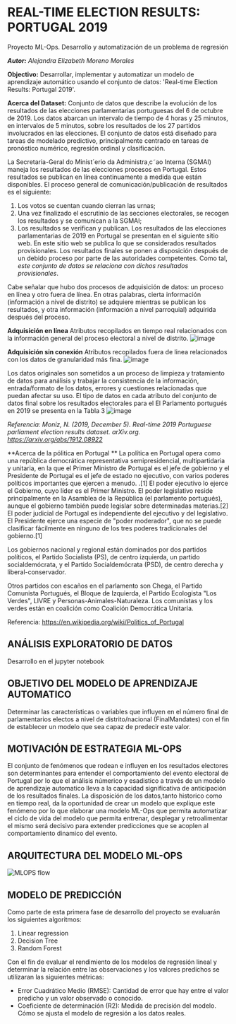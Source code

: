 # REAL-TIME ELECTION RESULTS: PORTUGAL 2019
Proyecto ML-Ops. Desarrollo y automatización de un problema de regresión

***Autor:** Alejandra Elizabeth Moreno Morales*

**Objectivo:**
Desarrollar, implementar y automatizar un modelo de aprendizaje automático usando el conjunto de datos: 'Real-time Election Results: Portugal 2019'.

**Acerca del Dataset:**
Conjunto de datos que describe la evolución de los resultados de las elecciones parlamentarias portuguesas del 6 de octubre de 2019. Los datos abarcan un intervalo de tiempo de 4 horas y 25 minutos, en intervalos de 5 minutos, sobre los resultados de los 27 partidos involucrados en las elecciones. 
El conjunto de datos está diseñado para tareas de modelado predictivo, principalmente centrado en tareas de pronóstico numérico, regresión ordinal y clasificación.

La Secretaria-Geral do Minist´erio da Administra¸c˜ao Interna (SGMAI) maneja los resultados de las elecciones procesos en Portugal. Estos resultados se publican en línea continuamente a medida que están disponibles. 
El proceso general de comunicación/publicación de resultados es el siguiente:
1. Los votos se cuentan cuando cierran las urnas;
2. Una vez finalizado el escrutinio de las secciones electorales, se recogen los resultados y se comunican a la SGMAI;
3. Los resultados se verifican y publican.
Los resultados de las elecciones parlamentarias de 2019 en Portugal se presentan en el siguiente sitio web. En este sitio web se publica lo que se considerados resultados provisionales. Los resultados finales se ponen a disposición después de un debido proceso por parte de las autoridades competentes.
Como tal, *este conjunto de datos se relaciona con dichos resultados provisionales*.

Cabe señalar que hubo dos procesos de adquisición de datos: un proceso en línea y otro fuera de línea. En otras palabras, cierta información (información a nivel de distrito) se adquiere mientras se publican los resultados, y otra información (información a nivel parroquial) adquirida después del proceso.

**Adquisición en línea**
Atributos recopilados en tiempo real relacionados con la información general del proceso electoral a nivel de distrito.
![image](https://github.com/aleksmoreno2/Real-time-Election-Results-Portugal-2019/assets/91718364/37082157-4804-4850-b0bb-afbe89aa58fa)

**Adquisición sin conexión**
Atributos recopilados fuera de linea relacionados con los datos de granularidad más fina.
![image](https://github.com/aleksmoreno2/Real-time-Election-Results-Portugal-2019/assets/91718364/c39b65b3-c03b-405e-8c98-5419f9487c45)

Los datos originales son sometidos a un proceso de limpieza y tratamiento de datos para análisis y trabajar la consistencia de la información, entrada/formato de los datos, errores y cuestiones relacionadas que puedan afectar su uso.
El tipo de datos en cada atributo del conjunto de datos final sobre los resultados electorales para el El Parlamento portugués en 2019 se presenta en la Tabla 3
![image](https://github.com/aleksmoreno2/Real-time-Election-Results-Portugal-2019/assets/91718364/0ae50493-d5e6-4897-9322-b1682049289d)

*Referencia: Moniz, N. (2019, December 5). Real-time 2019 Portuguese parliament election results dataset. arXiv.org. https://arxiv.org/abs/1912.08922*

**Acerca de la pólitica en Portugal **
La política en Portugal opera como una república democrática representativa semipresidencial, multipartidaria y unitaria, en la que el Primer Ministro de Portugal es el jefe de gobierno y el Presidente de Portugal es el jefe de estado no ejecutivo, con varios poderes políticos importantes que ejercen a menudo. .[1] El poder ejecutivo lo ejerce el Gobierno, cuyo líder es el Primer Ministro. El poder legislativo reside principalmente en la Asamblea de la República (el parlamento portugués), aunque el gobierno también puede legislar sobre determinadas materias.[2] El poder judicial de Portugal es independiente del ejecutivo y del legislativo. El Presidente ejerce una especie de "poder moderador", que no se puede clasificar fácilmente en ninguno de los tres poderes tradicionales del gobierno.[1]

Los gobiernos nacional y regional están dominados por dos partidos políticos, el Partido Socialista (PS), de centro izquierda, un partido socialdemócrata, y el Partido Socialdemócrata (PSD), de centro derecha y liberal-conservador.

 Otros partidos con escaños en el parlamento son Chega, el Partido Comunista Portugués, el Bloque de Izquierda, el Partido Ecologista "Los Verdes", LIVRE y Personas-Animales-Naturaleza. Los comunistas y los verdes están en coalición como Coalición Democrática Unitaria.

Referencia: https://en.wikipedia.org/wiki/Politics_of_Portugal

## ANÁLISIS EXPLORATORIO DE DATOS
Desarrollo en el jupyter notebook

## OBJETIVO DEL MODELO DE APRENDIZAJE AUTOMATICO
Determinar las características o variables que influyen en el número final de parlamentarios electos a nivel de distrito/nacional (FinalMandates) con el fin de establecer un modelo que sea capaz de predecir este valor.

## MOTIVACIÓN DE ESTRATEGIA ML-OPS 
El conjunto de fenómenos que rodean e influyen en los resultados electores son determinantes para entender el comportamiento del evento electoral de Portugal por lo que el análisis númerico y esadistico a través de un modelo de aprendizaje automatico lleva a la capacidad significativa de anticipación de los resultados finales.
La disposición de los datos,tanto historico como en tiempo real, da la oportunidad de crear un modelo que explique este fenómeno por lo que elaborar una modelo ML-Ops que permita automatizar el ciclo de vida del modelo que permita entrenar, desplegar y retroalimentar el mismo será decisivo para extender predicciones que se acoplen al comportamiento dinamico del evento.

## ARQUITECTURA DEL MODELO ML-OPS
![MLOPS flow](https://github.com/aleksmoreno2/Real-time-Election-Results-Portugal-2019/assets/91718364/ea48238e-9590-48d3-8b0a-1aa0ca2a90b8)

## MODELO DE PREDICCIÓN
Como parte de esta primera fase de desarrollo del proyecto se evaluarán los siguientes algoritmos:
1. Linear regression
2. Decision Tree
3. Random Forest

Con el fin de evaluar el rendimiento de los modelos de regresión lineal y determinar la relación entre las observaciones y los valores predichos se utilizaran las siguientes métricas:
* Error Cuadrático Medio (RMSE): Cantidad de error que hay entre el valor predicho y un valor observado o conocido.
* Coeficiente de determinación (R2): Medida de precisión del modelo. Cómo se ajusta el modelo de regresión a los datos reales.

